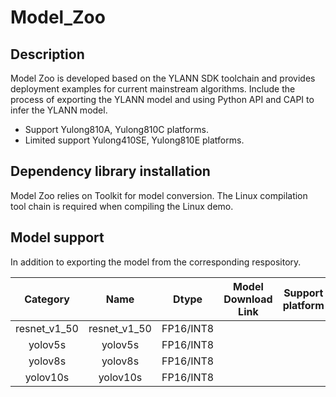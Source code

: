 # Model_Zoo
## Description
Model Zoo is developed based on the YLANN SDK toolchain and provides deployment examples for current mainstream algorithms. 
Include the process of exporting the YLANN model and using Python API and CAPI to infer the YLANN model.

<ul>
<li>Support Yulong810A, Yulong810C platforms.</li>
<li>Limited support Yulong410SE, Yulong810E platforms.</li>
</ul>

## Dependency library installation
Model Zoo relies on Toolkit for model conversion. The Linux compilation tool chain is required when compiling the Linux demo. 
## Model support
In addition to exporting the model from the corresponding respository.

Category| Name  |Dtype|Model Download Link|Support platform|
:---:|:-----:|:---:|:---:|:---:|
resnet_v1_50| resnet_v1_50 |FP16/INT8
yolov5s| yolov5s |FP16/INT8
yolov8s| yolov8s |FP16/INT8
yolov10s| yolov10s |FP16/INT8




